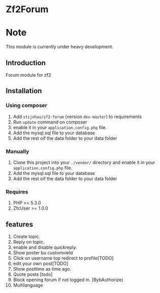 Zf2Forum
========

# Note
This module is currently under heavy development.

## Introduction
Forum module for zf2


## Installation

### Using composer
1. Add `stijnhau/zf2-forum` (version `dev-master`) to requirements
2. Run `update` command on composer
3. enable it in your `application.config.php` file.
4. Add the mysql.sql file to your database
5. Add the rest oif the data folder to your data folder
   
### Manually
1. Clone this project into your `./vendor/` directory and enable it in your
   `application.config.php` file.
2. Add the mysql.sql file to your database
3. Add the rest oif the data folder to your data folder

### Requires

1. PHP >= 5.3.0
2. ZfcUser >= 1.0.0

## features
1. Create topic.
2. Reply on topic.
3. enable and disable quickreply.
4. Show poster bu customvield
5. Click on username top redirect to profile[TODO]
6. edit your own post[TODO]
7. Show posttime as time ago.
8. Quote posts [todo]
9. Block opening forum if not logged in. [BybAuthorize)
10. Multilanguage
